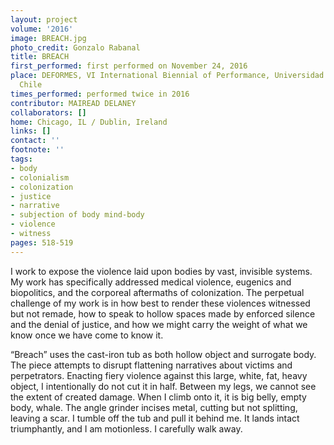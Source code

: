 ```yaml
---
layout: project
volume: '2016'
image: BREACH.jpg
photo_credit: Gonzalo Rabanal
title: BREACH
first_performed: first performed on November 24, 2016
place: DEFORMES, VI International Biennial of Performance, Universidad ARCIS, Santiago,
  Chile
times_performed: performed twice in 2016
contributor: MAIREAD DELANEY
collaborators: []
home: Chicago, IL / Dublin, Ireland
links: []
contact: ''
footnote: ''
tags:
- body
- colonialism
- colonization
- justice
- narrative
- subjection of body mind-body
- violence
- witness
pages: 518-519
---
```


I work to expose the violence laid upon bodies by vast, invisible systems. My work has specifically addressed medical violence, eugenics and biopolitics, and the corporeal aftermaths of colonization. The perpetual challenge of my work is in how best to render these violences witnessed but not remade, how to speak to hollow spaces made by enforced silence and the denial of justice, and how we might carry the weight of what we know once we have come to know it.

“Breach” uses the cast-iron tub as both hollow object and surrogate body. The piece attempts to disrupt flattening narratives about victims and perpetrators. Enacting fiery violence against this large, white, fat, heavy object, I intentionally do not cut it in half. Between my legs, we cannot see the extent of created damage. When I climb onto it, it is big belly, empty body, whale. The angle grinder incises metal, cutting but not splitting, leaving a scar. I tumble off the tub and pull it behind me. It lands intact triumphantly, and I am motionless. I carefully walk away.
